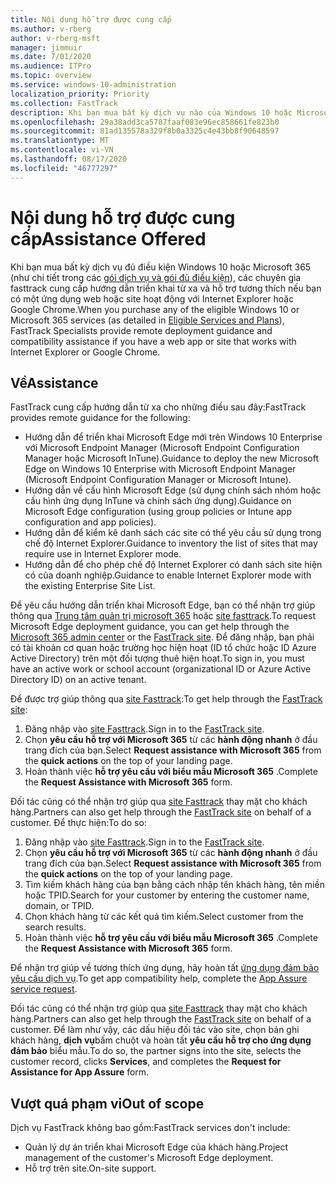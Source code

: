 ```yaml
---
title: Nội dung hỗ trợ được cung cấp
ms.author: v-rberg
author: v-rberg-msft
manager: jimmuir
ms.date: 7/01/2020
ms.audience: ITPro
ms.topic: overview
ms.service: windows-10-administration
localization_priority: Priority
ms.collection: FastTrack
description: Khi bạn mua bất kỳ dịch vụ nào của Windows 10 hoặc Microsoft 365 (càng chi tiết trong các gói dịch vụ và gói đủ điều kiện), thì các chuyên gia FastTrack cung cấp hướng dẫn triển khai từ xa và hỗ trợ tương thích nếu bạn có một ứng dụng web hoặc site hoạt động với Internet Explorer hoặc Google Chrome.
ms.openlocfilehash: 29a38add3ca5787faaf083e96ec858661fe823b0
ms.sourcegitcommit: 81ad135578a329f8b0a3325c4e43bb8f90648597
ms.translationtype: MT
ms.contentlocale: vi-VN
ms.lasthandoff: 08/17/2020
ms.locfileid: "46777297"
---
```

# <a name="assistance-offered"></a><span data-ttu-id="14e08-103">Nội dung hỗ trợ được cung cấp</span><span class="sxs-lookup"><span data-stu-id="14e08-103">Assistance Offered</span></span>

<span data-ttu-id="14e08-104">Khi bạn mua bất kỳ dịch vụ đủ điều kiện Windows 10 hoặc Microsoft 365 (như chi tiết trong các [gói dịch vụ và gói đủ điều kiện](M365-eligible-services-and-plans.md)), các chuyên gia fasttrack cung cấp hướng dẫn triển khai từ xa và hỗ trợ tương thích nếu bạn có một ứng dụng web hoặc site hoạt động với Internet Explorer hoặc Google Chrome.</span><span class="sxs-lookup"><span data-stu-id="14e08-104">When you purchase any of the eligible Windows 10 or Microsoft 365 services (as detailed in [Eligible Services and Plans](M365-eligible-services-and-plans.md)), FastTrack Specialists provide remote deployment guidance and compatibility assistance if you have a web app or site that works with Internet Explorer or Google Chrome.</span></span> 

## <a name="assistance"></a><span data-ttu-id="14e08-105">Về</span><span class="sxs-lookup"><span data-stu-id="14e08-105">Assistance</span></span>

<span data-ttu-id="14e08-106">FastTrack cung cấp hướng dẫn từ xa cho những điều sau đây:</span><span class="sxs-lookup"><span data-stu-id="14e08-106">FastTrack provides remote guidance for the following:</span></span>
- <span data-ttu-id="14e08-107">Hướng dẫn để triển khai Microsoft Edge mới trên Windows 10 Enterprise với Microsoft Endpoint Manager (Microsoft Endpoint Configuration Manager hoặc Microsoft InTune).</span><span class="sxs-lookup"><span data-stu-id="14e08-107">Guidance to deploy the new Microsoft Edge on Windows 10 Enterprise with Microsoft Endpoint Manager (Microsoft Endpoint Configuration Manager or Microsoft Intune).</span></span>
- <span data-ttu-id="14e08-108">Hướng dẫn về cấu hình Microsoft Edge (sử dụng chính sách nhóm hoặc cấu hình ứng dụng InTune và chính sách ứng dụng).</span><span class="sxs-lookup"><span data-stu-id="14e08-108">Guidance on Microsoft Edge configuration (using group policies or Intune app configuration and app policies).</span></span>
- <span data-ttu-id="14e08-109">Hướng dẫn để kiểm kê danh sách các site có thể yêu cầu sử dụng trong chế độ Internet Explorer.</span><span class="sxs-lookup"><span data-stu-id="14e08-109">Guidance to inventory the list of sites that may require use in Internet Explorer mode.</span></span>
- <span data-ttu-id="14e08-110">Hướng dẫn để cho phép chế độ Internet Explorer có danh sách site hiện có của doanh nghiệp.</span><span class="sxs-lookup"><span data-stu-id="14e08-110">Guidance to enable Internet Explorer mode with the existing Enterprise Site List.</span></span>

<span data-ttu-id="14e08-111">Để yêu cầu hướng dẫn triển khai Microsoft Edge, bạn có thể nhận trợ giúp thông qua [Trung tâm quản trị microsoft 365](https://go.microsoft.com/fwlink/?linkid=2032704) hoặc [site fasttrack](https://go.microsoft.com/fwlink/?linkid=780698).</span><span class="sxs-lookup"><span data-stu-id="14e08-111">To request Microsoft Edge deployment guidance, you can get help through the [Microsoft 365 admin center](https://go.microsoft.com/fwlink/?linkid=2032704) or the [FastTrack site](https://go.microsoft.com/fwlink/?linkid=780698).</span></span> <span data-ttu-id="14e08-112">Để đăng nhập, bạn phải có tài khoản cơ quan hoặc trường học hiện hoạt (ID tổ chức hoặc ID Azure Active Directory) trên một đối tượng thuê hiện hoạt.</span><span class="sxs-lookup"><span data-stu-id="14e08-112">To sign in, you must have an active work or school account (organizational ID or Azure Active Directory ID) on an active tenant.</span></span> 

<span data-ttu-id="14e08-113">Để được trợ giúp thông qua [site Fasttrack](https://go.microsoft.com/fwlink/?linkid=780698):</span><span class="sxs-lookup"><span data-stu-id="14e08-113">To get help through the [FastTrack site](https://go.microsoft.com/fwlink/?linkid=780698):</span></span> 
1.    <span data-ttu-id="14e08-114">Đăng nhập vào [site Fasttrack](https://go.microsoft.com/fwlink/?linkid=780698).</span><span class="sxs-lookup"><span data-stu-id="14e08-114">Sign in to the [FastTrack site](https://go.microsoft.com/fwlink/?linkid=780698).</span></span> 
2.    <span data-ttu-id="14e08-115">Chọn **yêu cầu hỗ trợ với Microsoft 365** từ các **hành động nhanh** ở đầu trang đích của bạn.</span><span class="sxs-lookup"><span data-stu-id="14e08-115">Select **Request assistance with Microsoft 365** from the **quick actions** on the top of your landing page.</span></span>
3.    <span data-ttu-id="14e08-116">Hoàn thành việc **hỗ trợ yêu cầu với biểu mẫu Microsoft 365** .</span><span class="sxs-lookup"><span data-stu-id="14e08-116">Complete the **Request Assistance with Microsoft 365** form.</span></span>
  
<span data-ttu-id="14e08-117">Đối tác cũng có thể nhận trợ giúp qua [site Fasttrack](https://go.microsoft.com/fwlink/?linkid=780698) thay mặt cho khách hàng.</span><span class="sxs-lookup"><span data-stu-id="14e08-117">Partners can also get help through the [FastTrack site](https://go.microsoft.com/fwlink/?linkid=780698) on behalf of a customer.</span></span> <span data-ttu-id="14e08-118">Để thực hiện:</span><span class="sxs-lookup"><span data-stu-id="14e08-118">To do so:</span></span>
1.    <span data-ttu-id="14e08-119">Đăng nhập vào [site Fasttrack](https://go.microsoft.com/fwlink/?linkid=780698).</span><span class="sxs-lookup"><span data-stu-id="14e08-119">Sign in to the [FastTrack site](https://go.microsoft.com/fwlink/?linkid=780698).</span></span> 
2.    <span data-ttu-id="14e08-120">Chọn **yêu cầu hỗ trợ với Microsoft 365** từ các **hành động nhanh** ở đầu trang đích của bạn.</span><span class="sxs-lookup"><span data-stu-id="14e08-120">Select **Request assistance with Microsoft 365** from the **quick actions** on the top of your landing page.</span></span>
3.    <span data-ttu-id="14e08-121">Tìm kiếm khách hàng của bạn bằng cách nhập tên khách hàng, tên miền hoặc TPID.</span><span class="sxs-lookup"><span data-stu-id="14e08-121">Search for your customer by entering the customer name, domain, or TPID.</span></span>
4.    <span data-ttu-id="14e08-122">Chọn khách hàng từ các kết quả tìm kiếm.</span><span class="sxs-lookup"><span data-stu-id="14e08-122">Select customer from the search results.</span></span>
5.    <span data-ttu-id="14e08-123">Hoàn thành việc **hỗ trợ yêu cầu với biểu mẫu Microsoft 365** .</span><span class="sxs-lookup"><span data-stu-id="14e08-123">Complete the **Request Assistance with Microsoft 365** form.</span></span>
 
<span data-ttu-id="14e08-124">Để nhận trợ giúp về tương thích ứng dụng, hãy hoàn tất [ứng dụng đảm bảo yêu cầu dịch vụ](https://go.microsoft.com/fwlink/?linkid=2022721).</span><span class="sxs-lookup"><span data-stu-id="14e08-124">To get app compatibility help, complete the [App Assure service request](https://go.microsoft.com/fwlink/?linkid=2022721).</span></span>

<span data-ttu-id="14e08-125">Đối tác cũng có thể nhận trợ giúp qua [site Fasttrack](https://go.microsoft.com/fwlink/?linkid=780698) thay mặt cho khách hàng.</span><span class="sxs-lookup"><span data-stu-id="14e08-125">Partners can also get help through the [FastTrack site](https://go.microsoft.com/fwlink/?linkid=780698) on behalf of a customer.</span></span> <span data-ttu-id="14e08-126">Để làm như vậy, các dấu hiệu đối tác vào site, chọn bản ghi khách hàng, **dịch vụ**bấm chuột và hoàn tất **yêu cầu hỗ trợ cho ứng dụng đảm bảo** biểu mẫu.</span><span class="sxs-lookup"><span data-stu-id="14e08-126">To do so, the partner signs into the site, selects the customer record, clicks **Services**, and completes the **Request for Assistance for App Assure** form.</span></span>

## <a name="out-of-scope"></a><span data-ttu-id="14e08-127">Vượt quá phạm vi</span><span class="sxs-lookup"><span data-stu-id="14e08-127">Out of scope</span></span>

<span data-ttu-id="14e08-128">Dịch vụ FastTrack không bao gồm:</span><span class="sxs-lookup"><span data-stu-id="14e08-128">FastTrack services don't include:</span></span>
- <span data-ttu-id="14e08-129">Quản lý dự án triển khai Microsoft Edge của khách hàng.</span><span class="sxs-lookup"><span data-stu-id="14e08-129">Project management of the customer's Microsoft Edge deployment.</span></span>
- <span data-ttu-id="14e08-130">Hỗ trợ trên site.</span><span class="sxs-lookup"><span data-stu-id="14e08-130">On-site support.</span></span>

